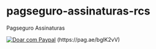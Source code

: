 # pagseguro-assinaturas-rcs
Pagseguro Assinaturas

<a target="_blank" href="https://pag.ae/bglK2vV">
<img alt="Doar com Paypal" src="https://www.paypalobjects.com/pt_BR/BR/i/btn/btn_donateCC_LG.gif"/></a>
(https://pag.ae/bglK2vV) 
